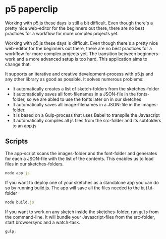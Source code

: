# p5 paperclip

Working with p5.js these days is still a bit difficult. Even though there's a pretty nice web-editor for the beginners out there, there are no best practices for a workflow for more complex projects yet.

Working with p5.js these days is difficult. Even though there's a pretty nice web-editor for the beginners out there, there are no best practices for a workflow for more complex projects yet. The transition between beginners-work and a more advanced setup is too hard. This application aims to change that.

It supports an iterative and creative development-process with p5.js and any other library as good as possible. It solves numerous problems:

- It automatically creates a list of sketch-folders from the sketches-folder
- It automatically saves all font-filenames in a JSON-file in the fonts-folder, so we are abled to use the fonts later on in our sketches
- It automatically saves all image-filenames in a JSON-file in the images-folder.
- It is based on a Gulp-process that uses Babel to transpile the Javascript
- It automatically compiles all js files from the src-folder and its subfolders to an app.js

## Scripts

The app-script scans the images-folder and the font-folder and generates for each a JSON-file with the list of the contents. This enables us to load files in our sketches-folders.

```js
node app.js
```

If you want to deploy one of your sketches as a standalone app you can do so by running build.js. The app will save all the files needed to the `build`-folder

```js
node build.js
```

If you want to work on any sketch inside the sketches-folder, run `gulp` from the command-line. It will bundle your Javascript-files from the src-folder, start browsersync and a watch-task.

```js
gulp;
```
